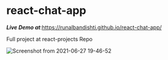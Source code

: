 # react-chat-app
***Live Demo at***:https://runalbandishti.github.io/react-chat-app/


Full project at react-projects Repo


![Screenshot from 2021-06-27 19-46-52](https://user-images.githubusercontent.com/42735893/123548170-50b93480-d781-11eb-8cd7-112a94c494bb.png)
